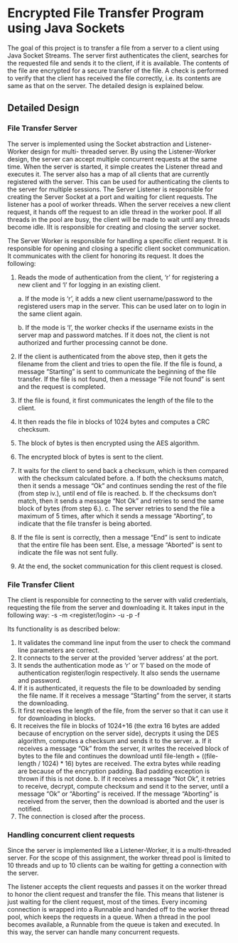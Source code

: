 # Encrypted File Transfer Program using Java Sockets

The goal of this project is to transfer a file from a server to a client using Java Socket Streams. The server first authenticates the client, searches for the requested file and sends it to the client, if it is available. The contents of the file are encrypted for a secure transfer of the file. A check is performed to verify that the client has received the file correctly, i.e. its contents are same as that on the server. The detailed design is explained below.

## Detailed Design

### File Transfer Server

The server is implemented using the Socket abstraction and Listener-Worker design for multi- threaded server. By using the Listener-Worker design, the server can accept multiple concurrent requests at the same time. When the server is started, it simple creates the Listener thread and executes it. The server also has a map of all clients that are currently registered with the server. This can be used for authenticating the clients to the server for multiple sessions.
The Server Listener is responsible for creating the Server Socket at a port and waiting for client requests. The listener has a pool of worker threads. When the server receives a new client request, it hands off the request to an idle thread in the worker pool. If all threads in the pool are busy, the client will be made to wait until any threads become idle. IIt is responsible for creating and closing the server socket.

The Server Worker is responsible for handling a specific client request. It is responsible for opening and closing a specific client socket communication. It communicates with the client for honoring its request. It does the following:
  1. Reads the mode of authentication from the client, ‘r’ for registering a new client and ‘l’ for logging in an existing      client.
  
      a. If the mode is ‘r’, it adds a new client username/password to the registered users map in the server. This can be used later on to login in the same client again.
    
      b. If the mode is ‘l’, the worker checks if the username exists in the server map and password matches. If it does not, the client is not authorized and further processing cannot be done.

  2. If the client is authenticated from the above step, then it gets the filename from the client and tries to open the file. If the file is found, a message “Starting” is sent to communicate the beginning of the file transfer. If the file is not found, then a message “File not found” is sent and the request is completed.
 
  3. If the file is found, it first communicates the length of the file to the client.
  4. It then reads the file in blocks of 1024 bytes and computes a CRC checksum.
  5. The block of bytes is then encrypted using the AES algorithm.
  6. The encrypted block of bytes is sent to the client.
  7. It waits for the client to send back a checksum, which is then compared with the checksum calculated before.
      a. If both the checksums match, then it sends a message “Ok” and continues sending the rest of the file (from step iv.), until end of file is reached.
      b. If the checksums don’t match, then it sends a message “Not Ok” and retries to send the same block of bytes (from step 6.).
      c. The server retries to send the file a maximum of 5 times, after which it sends a message “Aborting”, to indicate that the file transfer is being aborted.
  8. If the file is sent is correctly, then a message “End” is sent to indicate that the entire file has been sent. Else, a message “Aborted” is sent to indicate the file was not sent fully.
  
  9. At the end, the socket communication for this client request is closed.

### File Transfer Client

The client is responsible for connecting to the server with valid credentials, requesting the file from the server and downloading it. It takes input in the following way:
-s <server address> -m <register/login> -u <username> -p <password> -f <filename> 
  
Its functionality is as described below:

  1. It validates the command line input from the user to check the command line parameters are correct.
  2. It connects to the server at the provided ‘server address’ at the port.
  3. It sends the authentication mode as ‘r’ or ‘l’ based on the mode of authentication
register/login respectively. It also sends the username and password.
  4. If it is authenticated, it requests the file to be downloaded by sending the file name. If it
receives a message “Starting” from the server, it starts the downloading.
  5. It first receives the length of the file, from the server so that it can use it for downloading
in blocks.
  6. It receives the file in blocks of 1024+16 (the extra 16 bytes are added because of
encryption on the server side), decrypts it using the DES algorithm, computes a checksum and sends it to the server.
      a. If it receives a message “Ok” from the server, it writes the received block of bytes to the file and continues the download until file-length + ((file-length / 1024) * 16) bytes are received. The extra bytes while reading are because of the encryption padding. Bad padding exception is thrown if this is not done.
      b. If it receives a message “Not Ok”, it retries to receive, decrypt, compute checksum and send it to the server, until a message “Ok” or “Aborting” is received. If the message “Aborting” is received from the server, then the download is aborted and the user is notified.
  7. The connection is closed after the process.

### Handling concurrent client requests

Since the server is implemented like a Listener-Worker, it is a multi-threaded server. For the scope of this assignment, the worker thread pool is limited to 10 threads and up to 10 clients can be waiting for getting a connection with the server.

The listener accepts the client requests and passes it on the worker thread to honor the client request and transfer the file. This means that listener is just waiting for the client request, most of the times. Every incoming connection is wrapped into a Runnable and handed off to the worker thread pool, which keeps the requests in a queue. When a thread in the pool becomes available, a Runnable from the queue is taken and executed. In this way, the server can handle many concurrent requests.
